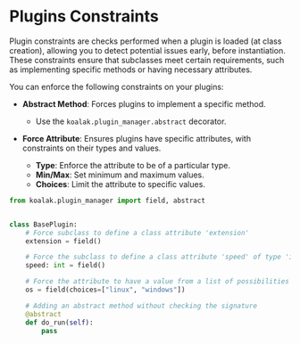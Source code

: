 # Plugins Constraints

Plugin constraints are checks performed when a plugin is loaded (at class creation), allowing you to detect potential issues early, before instantiation. These constraints ensure that subclasses meet certain requirements, such as implementing specific methods or having necessary attributes.

You can enforce the following constraints on your plugins:

- **Abstract Method**: Forces plugins to implement a specific method.
    - Use the `koalak.plugin_manager.abstract` decorator.

- **Force Attribute**: Ensures plugins have specific attributes, with constraints on their types and values.
    - **Type**: Enforce the attribute to be of a particular type.
    - **Min/Max**: Set minimum and maximum values.
    - **Choices**: Limit the attribute to specific values.

```python
from koalak.plugin_manager import field, abstract


class BasePlugin:
    # Force subclass to define a class attribute 'extension'
    extension = field()

    # Force the subclass to define a class attribute 'speed' of type 'int'
    speed: int = field()

    # Force the attribute to have a value from a list of possibilities
    os = field(choices=["linux", "windows"])

    # Adding an abstract method without checking the signature
    @abstract
    def do_run(self):
        pass
```
